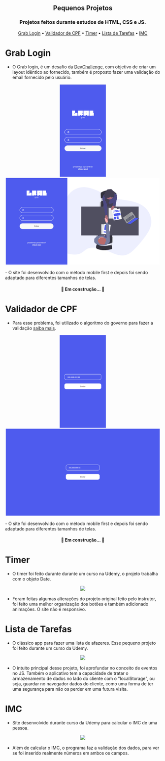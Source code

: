 <h2 align="center">Pequenos Projetos</h2>
<h3 align="center">Projetos feitos durante estudos de HTML, CSS e JS.</h3>
<p align="center">
 <a href="#grab-login">Grab Login</a> •
 <a href="#validador-de-cpf">Validador de CPF</a> • 
 <a href="#timer">Timer</a> • 
 <a href="#lista-de-tarefas">Lista de Tarefas</a> • 
 <a href="#imc">IMC</a>
</p>

# Grab Login
- O Grab login, é um desafio da <a href="https://www.devchallenge.com.br/challenges?type=frontend">DevChallenge</a>, com objetivo de criar um layout idêntico ao fornecido, também é proposto fazer uma validação do email fornecido pelo usuário.
<p align="center">
<img src="./img-read/grab/mobile.png" width="150" height="300">
<img src="./img-read/grab/desktop.png" width="500">
</p>
- O site foi desenvolvido com o método mobile first e depois foi sendo adaptado para diferentes tamanhos de telas.

<h4 align="center"> 
	🚧 Em construção...  🚧
</h4>

# Validador de CPF
- Para esse problema, foi utilizado o algoritmo do governo para fazer a validação <a href="https://dicasdeprogramacao.com.br/algoritmo-para-validar-cpf/">saiba mais</a>.
<p align="center">
<img src="./img-read/validador-cpf/mobile.png" width="150" height="300">
<img src="./img-read/validador-cpf/desktop.png" width="500">
</p>
- O site foi desenvolvido com o método mobile first e depois foi sendo adaptado para diferentes tamanhos de telas.

<h4 align="center"> 
	🚧 Em construção...  🚧
</h4>

# Timer
- O timer foi feito durante durante um curso na Udemy, o projeto trabalha com o objeto Date.
<p align="center">
<img src="https://user-images.githubusercontent.com/67557512/140235704-ead25ed8-940d-4ece-9862-62b4ae12400e.gif">
</p>

- Foram feitas algumas alterações do projeto original feito pelo instrutor, foi feito uma melhor organização dos botões e também adicionado animações. O site não é responsivo.

# Lista de Tarefas
- O clássico app para fazer uma lista de afazeres. Esse pequeno projeto foi feito durante um curso da Udemy.

<p align="center">
<img src="https://user-images.githubusercontent.com/67557512/140238922-8b14434b-25b0-4563-81b2-e82217479fd9.gif">
</p>

- O intuito principal desse projeto, foi aprofundar no conceito de eventos no JS. Também o aplicativo tem a capacidade de tratar o armazenamento de dados no lado do cliente com o "localStorage", ou seja, guardar no navegador dados do cliente, como uma forma de ter uma segurança para não os perder em uma futura visita.

# IMC
- Site desenvolvido durante curso da Udemy para calcular o IMC de uma pessoa.

<p align="center">
<img src="https://user-images.githubusercontent.com/67557512/140256070-b91d05d5-bf29-4fe1-b65c-97487f3a886b.gif">
</p>

- Além de calcular o IMC, o programa faz a validação dos dados, para ver se foi inserido realmente números em ambos os campos.

